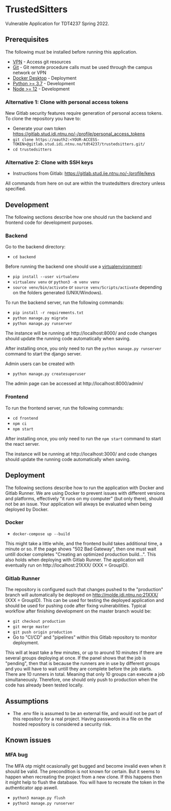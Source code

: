 # TrustedSitters

Vulnerable Application for TDT4237 Spring 2022.

## Prerequisites

The following must be installed before running this application.

- [VPN](https://i.ntnu.no/wiki/-/wiki/English/Install+VPN) - Access git resources
- [Git](https://git-scm.com/downloads/) - Git remote procedure calls must be used through the campus network or VPN
- [Docker Desktop](https://docs.docker.com/engine/install/) - Deployment
- [Python >= 3.7](https://www.python.org/) - Development
- [Node >= 12](https://nodejs.org/en/) - Development

### Alternative 1: Clone with personal access tokens

New Gitlab security features require generation of personal access tokens. To clone the repository you have to:

- Generate your own token https://gitlab.stud.idi.ntnu.no/-/profile/personal_access_tokens
- `git clone https://oauth2:<YOUR-ACCESS-TOKEN>@gitlab.stud.idi.ntnu.no/tdt4237/trustedsitters.git/`
- `cd trustedsitters`

### Alternative 2: Clone with SSH keys

- Instructions from Gitlab: https://gitlab.stud.iie.ntnu.no/-/profile/keys

All commands from here on out are within the trustedsitters directory unless specified.

## Development

The following sections describe how one should run the backend and frontend code for development purposes.

### Backend

Go to the backend directory:

- `cd backend`

Before running the backend one should use a [virtualenvironment](https://virtualenv.pypa.io/en/latest/index.html):

- `pip install --user virtualenv`
- `virtualenv venv` or `python3 -m venv venv`
- `source venv/bin/activate` or `source venv/Scripts/activate` depending on the folders generated (UNIX/Windows).

To run the backend server, run the following commands:

- `pip install -r requirements.txt`
- `python manage.py migrate`
- `python manage.py runserver`

The instance will be running at http://localhost:8000/ and code changes should update the running code automatically when saving.

After installing once, you only need to run the `python manage.py runserver` command to start the django server.

Admin users can be created with

- `python manage.py createsuperuser`

The admin page can be accessed at http://localhost:8000/admin/

### Frontend

To run the frontend server, run the following commands:

- `cd frontend`
- `npm ci`
- `npm start`

After installing once, you only need to run the `npm start` command to start the react server.

The instance will be running at http://localhost:3000/ and code changes should update the running code automatically when saving.

## Deployment

The following sections describe how to run the application with Docker and Gitlab Runner. We are using Docker to prevent issues with different versions and platforms, effectively "it runs on my computer" (but only there), should not be an issue. Your application will always be evaluated when being deployed by Docker. 

### Docker

- `docker-compose up --build`

This might take a little while, and the frontend build takes additional time, a minute or so. If the page shows "502 Bad Gateway", then one must wait untill docker completes "Creating an optimized production build...". This also holds when deploying with Gitlab Runner. The application will eventually run on http://localhost:21XXX/ (XXX = GroupID).

### Gitlab Runner

The repository is configured such that changes pushed to the "production" branch will automatically be deployed on http://molde.idi.ntnu.no:21XXX/ (XXX = GroupID). This can be used for testing the deployed application and should be used for pushing code after fixing vulnerabilities. Typical workflow after finishing development on the master branch would be:

- `git checkout production`
- `git merge master`
- `git push origin production`
- Go to "CI/CD" and "pipelines" within this Gitlab repository to monitor deployment.

This will at least take a few minutes, or up to around 10 minutes if there are several groups deploying at once. If the panel shows that the job is "pending", then that is because the runners are in use by different groups and you will have to wait untill they are complete before the job starts. There are 10 runners in total. Meaning that only 10 groups can execute a job simultaneously. Therefore, one should only push to production when the code has already been tested locally.

## Assumptions

- The .env file is assumed to be an external file, and would not be part of this repository for a real project. Having passwords in a file on the hosted repository is considered a security risk.

## Known issues

### MFA bug

The MFA otp might ocasionally get bugged and become invalid even when it should be valid. The precondition is not known for certain. But it seems to happen when recreating the project from a new clone. If this happens then it might help to flush the database. You will have to recreate the token in the authenticator app aswell.

- `python3 manage.py flush`
- `python3 manage.py runserver`
